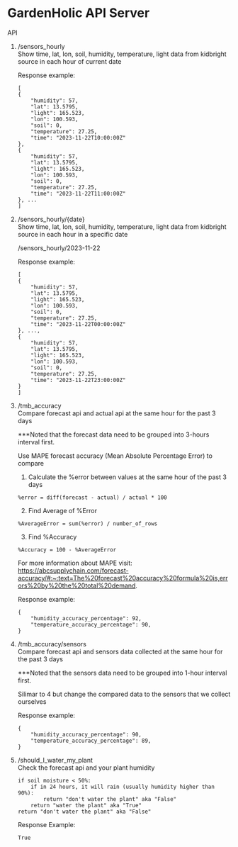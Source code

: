 GardenHolic API Server
===============

API

1. /sensors_hourly <br>
Show time, lat, lon, soil, humidity, temperature, light data from kidbright source in each hour of current date

    Response example:
    ```
    [
    {
        "humidity": 57,
        "lat": 13.5795,
        "light": 165.523,
        "lon": 100.593,
        "soil": 0,
        "temperature": 27.25,
        "time": "2023-11-22T10:00:00Z"
    },
    {
        "humidity": 57,
        "lat": 13.5795,
        "light": 165.523,
        "lon": 100.593,
        "soil": 0,
        "temperature": 27.25,
        "time": "2023-11-22T11:00:00Z"
    }, ...
    ]
    ```

2. /sensors_hourly/{date} <br>
Show time, lat, lon, soil, humidity, temperature, light data from kidbright source in each hour in a specific date

    /sensors_hourly/2023-11-22

    Response example:
    ```
    [
    {
        "humidity": 57,
        "lat": 13.5795,
        "light": 165.523,
        "lon": 100.593,
        "soil": 0,
        "temperature": 27.25,
        "time": "2023-11-22T00:00:00Z"
    }, ...,
    {
        "humidity": 57,
        "lat": 13.5795,
        "light": 165.523,
        "lon": 100.593,
        "soil": 0,
        "temperature": 27.25,
        "time": "2023-11-22T23:00:00Z"
    }
    ]
    ```

3. /tmb_accuracy <br>
Compare forecast api and actual api at the same hour for the past 3 days

    ***Noted that the forecast data need to be grouped into 3-hours interval first.

    Use MAPE forecast accuracy (Mean Absolute Percentage Error) to compare
    1. Calculate the %error between values at the same hour of the past 3 days
    ```
    %error = diff(forecast - actual) / actual * 100
    ```

    2. Find Average of %Error
    ```
    %AverageError = sum(%error) / number_of_rows
    ```

    3. Find %Accuracy
    ```
    %Accuracy = 100 - %AverageError
    ```
    For more information about MAPE visit: https://abcsupplychain.com/forecast-accuracy/#:~:text=The%20forecast%20accuracy%20formula%20is,errors%20by%20the%20total%20demand.


    Response example:
    ```
    {
        "humidity_accuracy_percentage": 92,
        "temperature_accuracy_percentage": 90,
    }
    ```
    
4. /tmb_accuracy/sensors <br>
Compare forecast api and sensors data collected at the same hour for the past 3 days

    ***Noted that the sensors data need to be grouped into 1-hour interval first.

    Silimar to 4 but change the compared data to the sensors that we collect ourselves

    Response example:
    ```
    {
        "humidity_accuracy_percentage": 90,
        "temperature_accuracy_percentage": 89,
    }
    ```

5. /should_I_water_my_plant <br>
Check the forecast api and your plant humidity

    ```
    if soil moisture < 50%:
        if in 24 hours, it will rain (usually humidity higher than 90%):
            return "don't water the plant" aka "False"
        return "water the plant" aka "True"
    return "don't water the plant" aka "False"
    ```

    Response Example:
    ```
    True
    ```